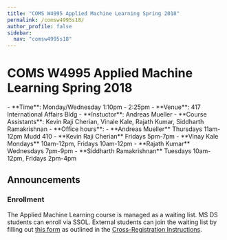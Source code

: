 ```yaml
---
title: "COMS W4995 Applied Machine Learning Spring 2018"
permalink: /comsw4995s18/
author_profile: false
sidebar:
  nav: "comsw4995s18"
---
```


<h1>COMS W4995 Applied Machine Learning Spring 2018</h1>
- **Time**: Monday/Wednesday 1:10pm - 2:25pm
- **Venue**: 417 International Affairs Bldg
- **Instuctor**: Andreas Mueller
- **Course Assistants**: Kevin Raji Cherian, Vinale Kale, Rajath Kumar, Siddharth Ramakrishnan
- **Office hours**:
    - **Andreas Mueller** Thursdays 11am-12pm Mudd 410
    - **Kevin Raji Cherian** Fridays 5pm-7pm
    - **Vinay Kale Mondays** 10am-12pm, Fridays 10am-12pm
    - **Rajath Kumar** Wednesdays 7pm-9pm
    - **Siddharth Ramakrishnan** Tuesdays 10am-12pm, Fridays 2pm-4pm

<h2>Announcements</h2>
<h3>Enrollment</h3>
<p>
The Applied Machine Learning course is managed as a waiting list.
MS DS students can enroll via SSOL. External students can join the waiting list
by filling out <a href="https://www.surveymonkey.com/r/AppliedML_Sp18">this
form</a> as outlined in the <a href="http://datascience.columbia.edu/course-inventory">
Cross-Registration Instructions</a>.
</p>
